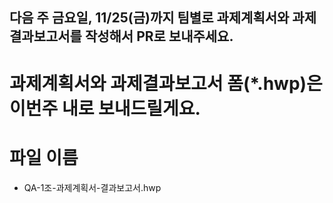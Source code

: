 ## 다음 주 금요일, 11/25(금)까지 팀별로 과제계획서와 과제결과보고서를 작성해서 PR로 보내주세요. 

# 과제계획서와 과제결과보고서 폼(*.hwp)은 이번주 내로 보내드릴게요.

# 파일 이름
- QA-1조-과제계획서-결과보고서.hwp
